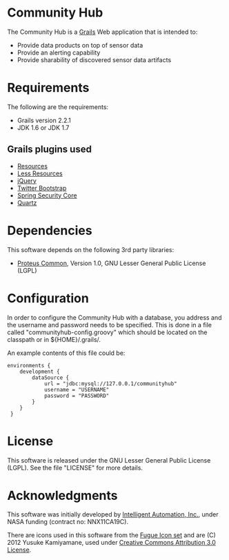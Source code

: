 # Community Hub

The Community Hub is a [Grails](http://grails.org "Grails") Web application that is intended to:

* Provide data products on top of sensor data
* Provide an alerting capability
* Provide sharability of discovered sensor data artifacts

# Requirements 

The following are the requirements: 

* Grails version 2.2.1
* JDK 1.6 or JDK 1.7 

## Grails plugins used

* [Resources](http://grails.org/plugin/resources "Resources")
* [Less Resources](http://grails.org/plugin/less-resources "Less Resources")
* [jQuery](http://grails.org/plugin/jquery "jQuery")
* [Twitter Bootstrap](https://github.com/groovydev/twitter-bootstrap-grails-plugin/ "Twitter Bootstrap")
* [Spring Security Core](http://grails.org/plugin/spring-security-core "Spring Security Core")
* [Quartz](http://grails.org/plugin/quartz "Quartz")
 
# Dependencies 

This software depends on the following 3rd party libraries: 

* [Proteus Common](https://github.com/intelligentautomation/proteus-common), Version 1.0, GNU Lesser General Public License (LGPL)

# Configuration 

In order to configure the Community Hub with a database, you address and the username and password needs to be specified. This is done in a file called "communityhub-config.groovy" which should be located on the classpath or in ${HOME}/.grails/. 

An example contents of this file could be: 

    environments {
    	development {
 	    	dataSource {
 		    	url = "jdbc:mysql://127.0.0.1/communityhub"
 			    username = "USERNAME"
 			    password = "PASSWORD"
 		    }
 	    }
     }

# License 

This software is released under the GNU Lesser General Public License (LGPL). See the file "LICENSE" for more details. 

# Acknowledgments

This software was initially developed by [Intelligent Automation, Inc.](http://www.i-a-i.com "IAI"), under NASA funding (contract no: NNX11CA19C). 

There are icons used in this software from the
[Fugue Icon set](http://p.yusukekamiyamane.com/icons/search/fugue/) and are   (C) 2012 Yusuke Kamiyamane, used under
[Creative Commons
Attribution 3.0 License](http://creativecommons.org/licenses/by/3.0/).


